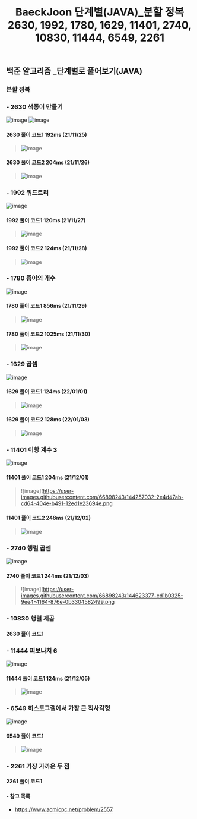 ﻿---
layout: single
title: "BaeckJoon 단계별(JAVA)_분할 정복 2630, 1992, 1780, 1629, 11401, 2740, 10830, 11444, 6549, 2261"
read_time: true
categories: 
 - BaeckJoon 
tags: 
 - Algorithm
 - BaeckJoon 
last_modified_at: '2021-10-18 23:43:00 +0800'
toc: true
toc_sticky: true
toc_label: 목차
---
## 백준 알고리즘 _단계별로 풀어보기(JAVA)
### 분할 정복
### - 2630 색종이 만들기 
![image](https://user-images.githubusercontent.com/66898243/144713626-00741fa2-5a81-443b-abba-b55e02c28c50.png)
![image](https://user-images.githubusercontent.com/66898243/143462968-4ca41040-a778-488e-b251-ce27a071805b.png)

#### 2630 풀이 코드1 192ms (21/11/25)
>  ![image](https://user-images.githubusercontent.com/66898243/143462802-0f00277a-9947-42f7-9b6d-e6d4f7ebaa55.png)

#### 2630 풀이 코드2 204ms (21/11/26)
>  ![image](https://user-images.githubusercontent.com/66898243/143599436-1a5a2521-5ad2-4437-b39c-ab5b8c59d85f.png)

### - 1992 쿼드트리 
![image](https://user-images.githubusercontent.com/66898243/143685736-278f969c-e016-44cf-bcf8-c0b529d728db.png)

#### 1992 풀이 코드1 120ms (21/11/27)
>  ![image](https://user-images.githubusercontent.com/66898243/143686174-221b3e5b-1e6a-45d0-a28e-3742b9e957a1.png)

#### 1992 풀이 코드2 124ms (21/11/28)
>  ![image](https://user-images.githubusercontent.com/66898243/143771506-305d4501-94ee-4747-9b54-89143650261f.png)

### - 1780 종이의 개수
![image](https://user-images.githubusercontent.com/66898243/143888716-9da76d57-4537-43bf-b2e4-78ae04771f11.png)

#### 1780 풀이 코드1 856ms (21/11/29)
>  ![image](https://user-images.githubusercontent.com/66898243/143888778-e9f0e85a-b1d1-4def-8e24-dcfa16ca2e40.png)

#### 1780 풀이 코드2 1025ms (21/11/30)
>  ![image](https://user-images.githubusercontent.com/66898243/144061308-d22e5965-983a-4dbe-a227-9c0f4127fac6.png)

### - 1629 곱셈 
![image](https://user-images.githubusercontent.com/66898243/147853206-9edb70b8-a148-4196-8d94-8bd6b557ed55.png)

#### 1629 풀이 코드1 124ms (22/01/01)
>  ![image](https://user-images.githubusercontent.com/66898243/147853208-440a098e-ea5d-42b2-96ee-16c1acaf8589.png)

#### 1629 풀이 코드2 128ms (22/01/03)
>  ![image](https://user-images.githubusercontent.com/66898243/147945157-029d6892-15f9-4131-b21b-52bd9acc0390.png)

### - 11401 이항 계수 3 
![image](https://user-images.githubusercontent.com/66898243/144256974-5703f816-4c72-481f-94c3-193a624f8b8d.png)

#### 11401 풀이 코드1 204ms (21/12/01)
>  ![image](https://user-images.githubusercontent.com/66898243/144257032-2e4d47ab-cd64-404e-b491-12ed1e23694e.png

#### 11401 풀이 코드2 248ms (21/12/02)
>  ![image](https://user-images.githubusercontent.com/66898243/144444380-650e20d1-db70-4881-801e-8a10a9a07fd4.png)

### - 2740 행렬 곱셈 
![image](https://user-images.githubusercontent.com/66898243/144616991-467a5059-9962-4f66-b0c0-cac318864757.png)

#### 2740 풀이 코드1 244ms (21/12/03)
>   ![image](https://user-images.githubusercontent.com/66898243/144623377-cd1b0325-9ee4-4164-876e-0b3304582499.png

### - 10830 행렬 제곱 

#### 2630 풀이 코드1
>

### - 11444 피보나치 6
![image](https://user-images.githubusercontent.com/66898243/148238408-38e674c6-3c39-4781-b658-9bfaa2228174.png)

#### 11444 풀이 코드1  124ms (21/12/05)
>  ![image](https://user-images.githubusercontent.com/66898243/148238591-cfce580a-1576-484d-999f-96464ca1708a.png)

### - 6549 히스토그램에서 가장 큰 직사각형 
![image](https://user-images.githubusercontent.com/66898243/144751897-0c95b83a-69be-4cf1-a1bb-951a7f92d0c9.png)

#### 6549 풀이 코드1
>  ![image](https://user-images.githubusercontent.com/66898323/144751902-8sdfw5422a-af3a-4152-bb91-56bc001b86d5.png)

### - 2261 가장 가까운 두 점 

#### 2261 풀이 코드1
>


#### - 참고 목록
- https://www.acmicpc.net/problem/2557